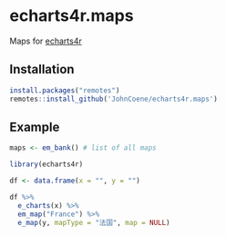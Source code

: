 # echarts4r.maps

Maps for [echarts4r](https://echarts4r.john-coene.com/)

## Installation

``` r
install.packages("remotes")
remotes::install_github('JohnCoene/echarts4r.maps')
```

## Example

``` r
maps <- em_bank() # list of all maps

library(echarts4r)

df <- data.frame(x = "", y = "")

df %>% 
  e_charts(x) %>%
  em_map("France") %>% 
  e_map(y, mapType = "法国", map = NULL)
```

